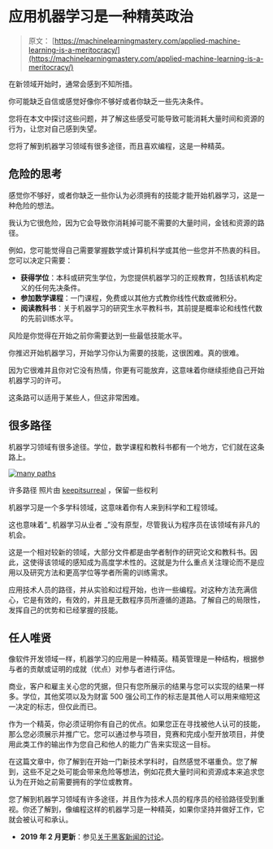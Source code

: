 # 应用机器学习是一种精英政治

> 原文： [https://machinelearningmastery.com/applied-machine-learning-is-a-meritocracy/](https://machinelearningmastery.com/applied-machine-learning-is-a-meritocracy/)

在新领域开始时，通常会感到不知所措。

你可能缺乏自信或感觉好像你不够好或者你缺乏一些先决条件。

您将在本文中探讨这些问题，并了解这些感受可能导致可能消耗大量时间和资源的行为，让您对自己感到失望。

您将了解到机器学习领域有很多途径，而且喜欢编程，这是一种精英。

## 危险的思考

感觉你不够好，或者你缺乏一些你认为必须拥有的技能才能开始机器学习，这是一种危险的想法。

我认为它很危险，因为它会导致你消耗掉可能不需要的大量时间，金钱和资源的路径。

例如，您可能觉得自己需要掌握数学或计算机科学或其他一些您并不热衷的科目。您可以决定只需要：

*   **获得学位**：本科或研究生学位，为您提供机器学习的正规教育，包括该机构定义的任何先决条件。
*   **参加数学课程**：一门课程，免费或以其他方式教你线性代数或微积分。
*   **阅读教科书**：关于机器学习的研究生水平教科书，其前提是概率论和线性代数的先前训练水平。

风险是你觉得在开始之前你需要达到一些最低技能水平。

你推迟开始机器学习，开始学习你认为需要的技能，这很困难。真的很难。

因为它很难并且你对它没有热情，你更有可能放弃，这意味着你继续拒绝自己开始机器学习的许可。

这条路可以适用于某些人，但这非常困难。

## 很多路径

机器学习领域有很多途径。学位，数学课程和教科书都有一个地方，它们就在这条路上。

[![many paths](img/14e02b94e03b65437716ca002be50799.jpg)](https://3qeqpr26caki16dnhd19sv6by6v-wpengine.netdna-ssl.com/wp-content/uploads/2013/12/many-paths.jpg)

许多路径
照片由 [keepitsurreal](http://www.flickr.com/photos/keepitsurreal/3973603846/sizes/l/) ，保留一些权利

机器学习是一个多学科领域，这意味着你有人来到科学和工程领域。

这也意味着“_ 机器学习从业者 _”没有原型，尽管我认为程序员在该领域有非凡的机会。

这是一个相对较新的领域，大部分文件都是由学者制作的研究论文和教科书。因此，这使得该领域的感知成为高度学术性的。这就是为什么重点关注理论而不是应用以及研究方法和更高学位等学者所需的训练需求。

应用技术人员的路径，并从实验和过程开始，也许一些编程。对这种方法充满信心，它是有效的，有效的，并且是无数程序员所遵循的道路。了解自己的局限性，发挥自己的优势和已经掌握的技能。

## 任人唯贤

像软件开发领域一样，机器学习的应用是一种精英。精英管理是一种结构，根据参与者的贡献或证明的成就（优点）对参与者进行评估。

商业，客户和雇主关心您的凭据，但只有您所展示的结果与您可以实现的结果一样多。学位，其他奖项以及为财富 500 强公司工作的标志是其他人可以用来缩短这一决定的标志，但仅此而已。

作为一个精英，你必须证明你有自己的优点。如果您正在寻找被他人认可的技能，那么您必须展示并推广它。您可以通过参与项目，竞赛和完成小型开放项目，并使用此类工作的输出作为您自己和他人的能力广告来实现这一目标。

在这篇文章中，你了解到在开始一门新技术学科时，自然感觉不堪重负。您了解到，这些不足之处可能会带来危险等想法，例如花费大量时间和资源成本来追求您认为在开始之前需要拥有的学位或教育。

您了解到机器学习领域有许多途径，并且作为技术人员的程序员的经验路径受到重视。你还了解到，像编程这样的机器学习是一种精英，如果你坚持并做好工作，它就会被认可和承认。

*   **2019 年 2 月更新**：参见[关于黑客新闻的讨论](https://news.ycombinator.com/item?id=19050482)。